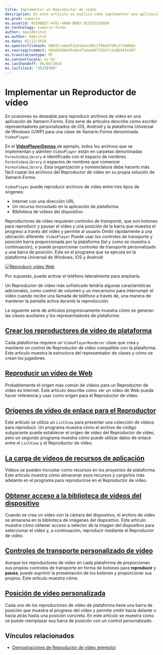 ```yaml
---
title: Implementar un Reproductor de vídeo
description: En este artículo se explica cómo implementar una aplicación de Reproductor de vídeo con Xamarin.Forms.
ms.prod: xamarin
ms.assetid: 0CE9BEE7-4F81-4A00-B9B3-5E2535CD3050
ms.technology: xamarin-forms
author: davidbritch
ms.author: dabritch
ms.date: 02/12/2018
ms.openlocfilehash: 00697ca0adf3a34abec90c2f96d9fd9c273d06bb
ms.sourcegitcommit: 66682dd8e93c0e4f5dee69f32b5fc5a96443e307
ms.translationtype: MT
ms.contentlocale: es-ES
ms.lasthandoff: 06/08/2018
ms.locfileid: "35239789"
---
```

# <a name="implementing-a-video-player"></a>Implementar un Reproductor de vídeo

En ocasiones es deseable para reproducir archivos de vídeo en una aplicación de Xamarin.Forms. Esta serie de artículos describe cómo escribir representadores personalizados de iOS, Android y la plataforma Universal de Windows (UWP) para una clase de Xamarin.Forms denominada `VideoPlayer`.

En el [ **VideoPlayerDemos** ](https://developer.xamarin.com/samples/xamarin-forms/customrenderers/VideoPlayerDemos/) de ejemplo, todos los archivos que se implementan y admiten `VideoPlayer` están en carpetas denominadas `FormsVideoLibrary` e identificado con el espacio de nombres `FormsVideoLibrary` o espacios de nombres que comenzar `FormsVideoLibrary`. Esta organización y nomenclatura debe hacerlo más fácil copiar los archivos del Reproductor de vídeo en su propia solución de Xamarin.Forms.

`VideoPlayer` puede reproducir archivos de vídeo entre tres tipos de orígenes:

- Internet con una dirección URL
- Un recurso incrustado en la aplicación de plataforma
- Biblioteca de vídeos del dispositivo

Reproductores de vídeo requieren *controles de transporte*, que son botones para reproducir y pausar el vídeo y una posición de la barra que muestra el progreso a través del vídeo y permite al usuario Omitir rápidamente a una ubicación diferente. `VideoPlayer` Puede usar los controles de transporte y posición barra proporcionada por la plataforma (tal y como se muestra a continuación), o puede proporcionar controles de transporte personalizado y una barra de posición. Este es el programa que se ejecuta en la plataforma Universal de Windows, iOS y Android:

[![Reproducir vídeo Web](web-videos-images/playwebvideo-small.png "reproducir vídeo Web")](web-videos-images/playwebvideo-large.png#lightbox "reproducir vídeo de Web")

Por supuesto, puede activar el teléfono lateralmente para ampliarla.

Un Reproductor de vídeo más sofisticado tendría algunas características adicionales, como control de volumen y un mecanismo para interrumpir el vídeo cuando recibe una llamada de teléfono a través de, una manera de mantener la pantalla activa durante la reproducción.

La siguiente serie de artículos progresivamente muestra cómo se generan las clases auxiliares y los representadores de plataforma:

## <a name="creating-the-platform-video-playersplayer-creationmd"></a>[Crear los reproductores de vídeo de plataforma](player-creation.md)

Cada plataforma requiere un `VideoPlayerRenderer` clase que crea y mantiene un control de Reproductor de vídeo compatible con la plataforma. Este artículo muestra la estructura del representador de clases y cómo se crean los jugadores.

## <a name="playing-a-web-videoweb-videosmd"></a>[Reproducir un vídeo de Web](web-videos.md)

Probablemente el origen más común de vídeos para un Reproductor de vídeo es Internet. Este artículo describe cómo ver un vídeo de Web pueda hacer referencia y usar como origen para el Reproductor de vídeo.

## <a name="binding-video-sources-to-the-playersource-bindingsmd"></a>[Orígenes de vídeo de enlace para el Reproductor](source-bindings.md)

Este artículo se utiliza un `ListView` para presentar una colección de vídeos para reproducir. Un programa muestra cómo el archivo de código subyacente puede establecer el origen de vídeo del Reproductor de vídeo, pero un segundo programa muestra cómo puede utilizar datos de enlace entre el `ListView` y el Reproductor de vídeo.

## <a name="loading-application-resource-videosloading-resourcesmd"></a>[La carga de vídeos de recursos de aplicación](loading-resources.md)

Vídeos se pueden incrustar como recursos en los proyectos de plataforma. Este artículo muestra cómo almacenar esos recursos y cargarlos más adelante en el programa para reproducirse en el Reproductor de vídeo.

## <a name="accessing-the-devices-video-libraryaccessing-librarymd"></a>[Obtener acceso a la biblioteca de vídeos del dispositivo](accessing-library.md)

Cuando se crea un vídeo con la cámara del dispositivo, el archivo de vídeo se almacena en la biblioteca de imágenes del dispositivo. Este artículo muestra cómo obtener acceso a selector de la imagen del dispositivo para seleccionar el vídeo y, a continuación, reproducir mediante el Reproductor de vídeo.

## <a name="custom-video-transport-controlscustom-transportmd"></a>[Controles de transporte personalizado de vídeo](custom-transport.md)

Aunque los reproductores de vídeo en cada plataforma de proporcionan sus propios controles de transporte en forma de botones para **reproducir** y **pausa**, puede suprimir la presentación de los botones y proporcionar sus propios. Este artículo muestra cómo.

## <a name="custom-video-positioningcustom-positioningmd"></a>[Posición de vídeo personalizada](custom-positioning.md)

Cada uno de los reproductores de vídeo de plataforma tiene una barra de posición que muestra el progreso del vídeo y permite omitir hacia delante o hacia atrás hasta una posición concreta. En este artículo se muestra cómo se puede reemplazar esa barra de posición con un control personalizado.





## <a name="related-links"></a>Vínculos relacionados

- [Demostraciones de Reproductor de vídeo (ejemplo)](https://developer.xamarin.com/samples/xamarin-forms/customrenderers/VideoPlayerDemos/)
